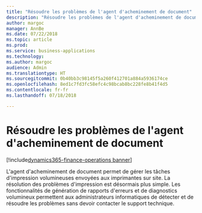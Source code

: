 ```yaml
---
title: "Résoudre les problèmes de l'agent d'acheminement de document"
description: "Résoudre les problèmes de l'agent d'acheminement de document"
author: margoc
manager: AnnBe
ms.date: 07/22/2018
ms.topic: article
ms.prod: 
ms.service: business-applications
ms.technology: 
ms.author: margoc
audience: Admin
ms.translationtype: HT
ms.sourcegitcommit: 0b40bb3c98145f5a260f412701a884a5936174ce
ms.openlocfilehash: 8ed1c7fd3fc58efc4c98bcab8bc228fe8b41f4d5
ms.contentlocale: fr-fr
ms.lasthandoff: 07/18/2018

---
```

#  <a name="troubleshoot-document-routing-agent"></a>Résoudre les problèmes de l'agent d'acheminement de document

[!include[dynamics365-finance-operations banner](../includes/dynamics365-finance-operations.md)]



L'agent d'acheminement de document permet de gérer les tâches d'impression volumineuses envoyées aux imprimantes sur site. La résolution des problèmes d'impression est désormais plus simple. Les fonctionnalités de génération de rapports d'erreurs et de diagnostics volumineux permettent aux administrateurs informatiques de détecter et de résoudre les problèmes sans devoir contacter le support technique.

